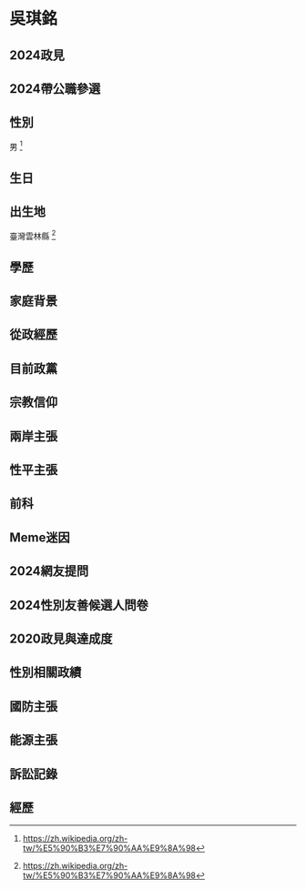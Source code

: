 # 吳琪銘

## 2024政見

## 2024帶公職參選

## 性別

男 [^1]

[^1]: https://zh.wikipedia.org/zh-tw/%E5%90%B3%E7%90%AA%E9%8A%98

## 生日

## 出生地

臺灣雲林縣 [^1]

[^1]: https://zh.wikipedia.org/zh-tw/%E5%90%B3%E7%90%AA%E9%8A%98

## 學歷

## 家庭背景

## 從政經歷

## 目前政黨

## 宗教信仰

## 兩岸主張

## 性平主張

## 前科

## Meme迷因

## 2024網友提問

## 2024性別友善候選人問卷

## 2020政見與達成度

## 性別相關政績

## 國防主張

## 能源主張

## 訴訟記錄

## 經歷
